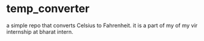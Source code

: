 # temp_converter
a simple repo that converts Celsius to Fahrenheit. it is a part of my of my vir internship at bharat intern.
